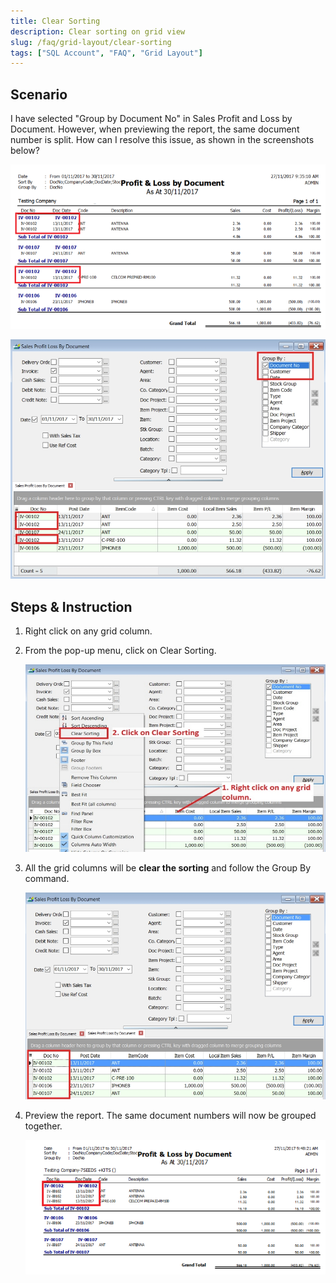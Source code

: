 ```yaml
---
title: Clear Sorting
description: Clear sorting on grid view
slug: /faq/grid-layout/clear-sorting
tags: ["SQL Account", "FAQ", "Grid Layout"]
---
```


## Scenario

I have selected "Group by Document No" in Sales Profit and Loss by Document. However, when previewing the report, the same document number is split. How can I resolve this issue, as shown in the screenshots below?

![1](../../../static/img/grid-layout/clear-sorting/1.png)

![2](../../../static/img/grid-layout/clear-sorting/2.png)

## Steps & Instruction

1. Right click on any grid column.

2. From the pop-up menu, click on Clear Sorting.

   ![3](../../../static/img/grid-layout/clear-sorting/3.png)

3. All the grid columns will be **clear the sorting** and follow the Group By command.

   ![4](../../../static/img/grid-layout/clear-sorting/4.png)

4. Preview the report. The same document numbers will now be grouped together.

   ![5](../../../static/img/grid-layout/clear-sorting/5.png)
